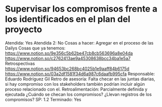 # Supervisar los compromisos frente a los identificados en el plan del proyecto

Atendida: Yes
Atendida 2: No
Cosas a hacer: Agregar en el proceso de las Dailys
Cosas que ya tenemos: https://www.notion.so/9e356c5b62be47cb8cb563696a8e04da
https://www.notion.so/c2762413ae9a45308638bcc34ba1e5a7
Retrospectivas
https://www.notion.so/94653bc268bc4025b1e9aaff84b6175d
https://www.notion.so/03a2df1581f34d6a987c6daafb995cfa
Responsable: Eduardo Rodríguez Gil
Retro de asesoría: Falta checar en las juntas diarias, si hay compromiso con los stakeholders también podrían incluir algún proceso relacionado con el.
Retroalimentación: Parcialmente definida y ejecutada
¿Cuándo se checan los compromisos?
¿Llevan registros de los compromisos?
SP: 1.2
Terminado: Yes